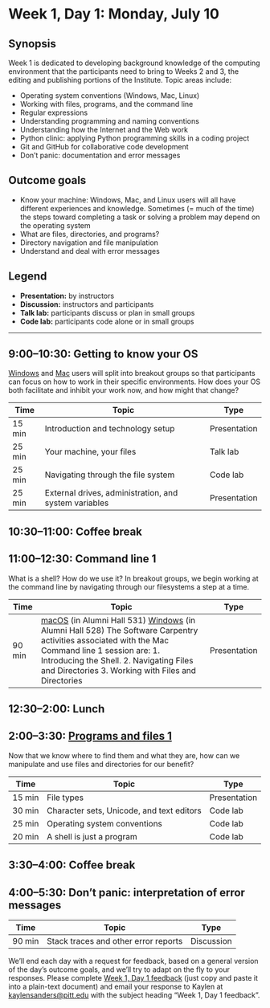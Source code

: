 # Week 1, Day 1: Monday, July 10
## Synopsis

Week 1 is dedicated to developing background knowledge of the computing environment
                that the participants need to bring to Weeks 2 and 3, the editing and publishing
                portions of the Institute. Topic areas include:
                
* Operating system conventions (Windows, Mac, Linux) 
* Working with files, programs, and the command line 
* Regular expressions 
* Understanding programming and naming conventions 
* Understanding how the Internet and the Web work 
* Python clinic: applying Python programming skills in a coding project 
* Git and GitHub for collaborative code development 
* Don’t panic: documentation and error messages

            

## Outcome goals
* Know your machine: Windows, Mac, and Linux users will all have different experiences and knowledge. Sometimes (= much of the time) the steps toward completing a task or solving a problem may depend on the operating system
* What are files, directories, and programs?
* Directory navigation and file manipulation
* Understand and deal with error messages
## Legend

* **Presentation:** by instructors
* **Discussion:** instructors and participants
* **Talk lab:** participants discuss or plan in small groups
* **Code lab:** participants code alone or in small groups

* * *
## 9:00–10:30: Getting to know your OS

[Windows](getting_to_know_windows.md) and [Mac](getting_to_know_mac.md) users will split into breakout groups so that participants can focus on how to work in their specific environments. How does your OS both facilitate and inhibit your work now, and how might that change?

Time | Topic | Type
---- | ---- | ---- 
15 min | Introduction and technology setup | Presentation
25 min | Your machine, your files | Talk lab
25 min | Navigating through the file system | Code lab
25 min | External drives, administration, and system variables | Presentation

## 10:30–11:00: Coffee break

## 11:00–12:30: Command line 1

What is a shell? How do we use it? In breakout groups, we begin working at the command line by navigating through our filesystems a step at a time.

Time | Topic | Type
---- | ---- | ---- 
90 min | [macOS](getting_to_know_mac.md) (in Alumni Hall 531) [Windows](getting_to_know_windows.md) (in Alumni Hall 528) The Software Carpentry activities associated with the Mac Command line 1 session are: 1. Introducing the Shell. 2. Navigating Files and Directories 3. Working with Files and Directories | Presentation

## 12:30–2:00: Lunch

## 2:00–3:30: [Programs and files 1](programs_1.md)

Now that we know where to find them and what they are, how can we manipulate and use files and directories for our benefit?

Time | Topic | Type
---- | ---- | ---- 
15 min | File types | Presentation
30 min | Character sets, Unicode, and text editors | Code lab
25 min | Operating system conventions | Code lab
20 min | A shell is just a program | Code lab

## 3:30–4:00: Coffee break

## 4:00–5:30: Don’t panic: interpretation of error messages

Time | Topic | Type
---- | ---- | ---- 
90 min | Stack traces and other error reports | Discussion

We’ll end each day with a request for feedback, based on a general version of the day’s outcome goals, and we’ll try to adapt on the fly to your responses. Please complete [Week 1, Day 1 feedback](week_1_day_1_feedback.md) (just copy and paste it into a plain-text document) and email your response to Kaylen at [kaylensanders@pitt.edu](mailto:kaylensanders@pitt.edu) with the subject heading “Week 1, Day 1 feedback”.